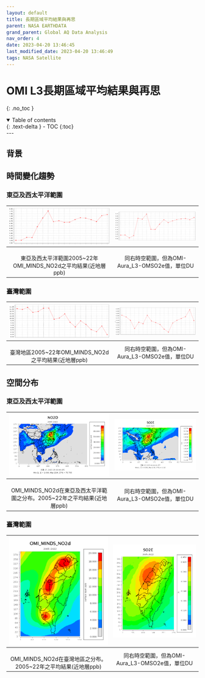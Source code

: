 ```yaml
---
layout: default
title: 長期區域平均結果與再思
parent: NASA EARTHDATA
grand_parent: Global AQ Data Analysis
nav_order: 4
date: 2023-04-20 13:46:45            
last_modified_date: 2023-04-20 13:46:49
tags: NASA Satellite
---
```


# OMI L3長期區域平均結果與再思
{: .no_toc }

<details open markdown="block">
  <summary>
    Table of contents
  </summary>
  {: .text-delta }
- TOC
{:toc}
</details>
---

## 背景

## 時間變化趨勢

### 東亞及西太平洋範圍

![NO2d](../../../attachments/2023-04-24-12-20-19.png)|![SO2e](../../../attachments/2023-04-24-12-24-15.png)
:-:|:-:
<br>東亞及西太平洋範圍2005~22年OMI_MINDS_NO2d之平均結果(近地層ppb)|同右時空範圍，但為OMI-Aura_L3-OMSO2e值，單位DU

### 臺灣範圍

![NO2dD4t](../../../attachments/2023-04-24-13-18-37.png)|![SO2eD4t](../../../attachments/2023-04-24-13-20-07.png)
:-:|:-:
<br>臺灣地區2005~22年OMI_MINDS_NO2d之平均結果(近地層ppb)|同右時空範圍，但為OMI-Aura_L3-OMSO2e值，單位DU

## 空間分布

### 東亞及西太平洋範圍

![2005-22NO2dD1](https://github.com/sinotec2/Focus-on-Air-Quality/raw/main/attachments/2005-22NO2dD1.png)|![2005-22SO2ED1](https://github.com/sinotec2/Focus-on-Air-Quality/raw/main/attachments/2005-22SO2ED1.png)
:-:|:-:
<br>OMI_MINDS_NO2d在東亞及西太平洋範圍之分布。2005~22年之平均結果(近地層ppb)|同右時空範圍，但為OMI-Aura_L3-OMSO2e值，單位DU

### 臺灣範圍

![2005-22NO2dD4](https://github.com/sinotec2/Focus-on-Air-Quality/raw/main/attachments/2005-22no2dD4.png)|![2005-22SO2ED4](https://github.com/sinotec2/Focus-on-Air-Quality/raw/main/attachments/2005-22SO2ED4.png)
:-:|:-:
<br>OMI_MINDS_NO2d在臺灣地區之分布。2005~22年之平均結果(近地層ppb)|同右時空範圍，但為OMI-Aura_L3-OMSO2e值，單位DU